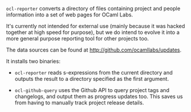 `ocl-reporter` converts a directory of files containing project and people
information into a set of web pages for OCaml Labs.

It's currently not intended for external use (mainly because it was hacked
together at high speed for purpose), but we do intend to evolve it into a
more general purpose reporting tool for other projects too.

The data sources can be found at <http://github.com/ocamllabs/updates>.

It installs two binaries:

* `ocl-reporter` reads s-expressions from the current directory and
  outputs the result to a directory specified as the first argument.

* `ocl-github-query` uses the Github API to query project tags and
  changelogs, and output them as progress updates too. This saves us
  from having to manually track project release details.
